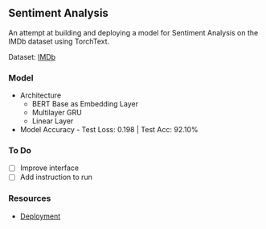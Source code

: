 ## Sentiment Analysis

An attempt at building and deploying a model for Sentiment Analysis on the IMDb dataset using TorchText. <br>

Dataset: [IMDb](https://www.kaggle.com/lakshmi25npathi/imdb-dataset-of-50k-movie-reviews)
<br>

### Model

- Architecture
  - BERT Base as Embedding Layer
  - Multilayer GRU
  - Linear Layer
- Model Accuracy - Test Loss: 0.198 | Test Acc: 92.10%
  <br>

### To Do

- [ ] Improve interface
- [ ] Add instruction to run
  <br>

### Resources

- [Deployment](https://pytorch.org/tutorials/intermediate/flask_rest_api_tutorial.html)
